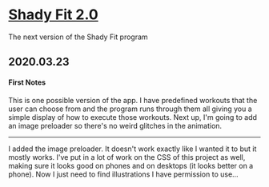 # [Shady Fit 2.0](https://dkallen78.github.io/shady-fit-2.0/shadyFitV2.0.html)

The next version of the Shady Fit program

## 2020.03.23

#### First Notes

This is one possible version of the app. I have predefined workouts that the user can choose from and the program runs through them all giving you a simple display of how to execute those workouts. Next up, I'm going to add an image preloader so there's no weird glitches in the animation.

-------------------------

I added the image preloader. It doesn't work exactly like I wanted it to but it mostly works. I've put in a lot of work on the CSS of this project as well, making sure it looks good on phones and on desktops (it looks better on a phone). Now I just need to find illustrations I have permission to use...
